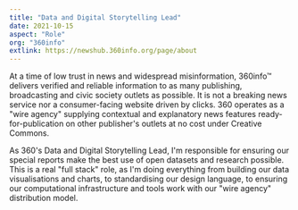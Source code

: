 ```yaml
---
title: "Data and Digital Storytelling Lead"
date: 2021-10-15
aspect: "Role"
org: "360info"
extlink: https://newshub.360info.org/page/about
---
```


At a time of low trust in news and widespread misinformation, 360info™ delivers verified and reliable information to as many publishing, broadcasting and civic society outlets as possible. It is not a breaking news service nor a consumer-facing website driven by clicks. 360 operates as a "wire agency" supplying contextual and explanatory news features ready-for-publication on other publisher's outlets at no cost under Creative Commons.

As 360's Data and Digital Storytelling Lead, I'm responsible for ensuring our special reports make the best use of open datasets and research possible. This is a real "full stack" role, as I'm doing everything from building our data visualisations and charts, to standardising our design language, to ensuring our computational infrastructure and tools work with our "wire agency" distribution model.

